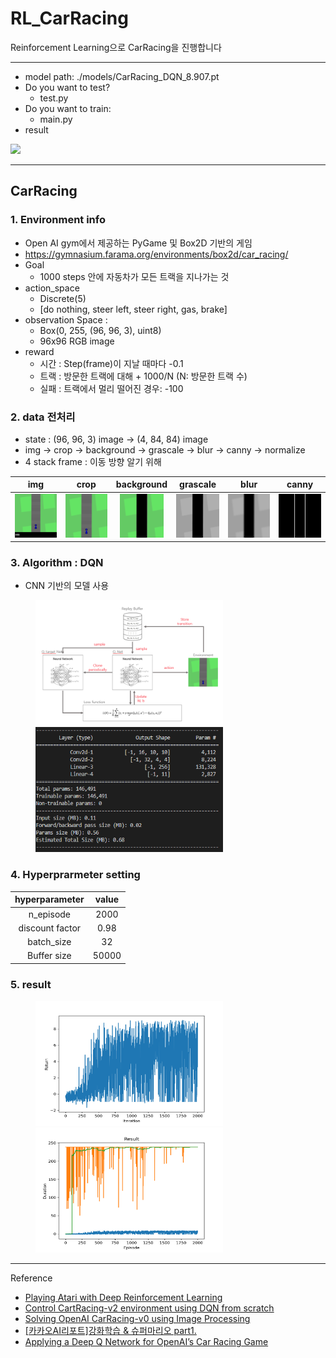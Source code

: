 # RL_CarRacing
Reinforcement Learning으로 CarRacing을 진행합니다

---
- model path: ./models/CarRacing_DQN_8.907.pt
- Do you want to test?
    - test.py
- Do you want to train:
    - main.py
- result

<img src = "https://github.com/shiney5213/RL_CarRacing/assets/54365104/0a7cffe9-993d-411e-97be-74e28e43020b">

---

## CarRacing 
### 1. Environment info
- Open AI gym에서 제공하는 PyGame 및  Box2D 기반의 게임
- https://gymnasium.farama.org/environments/box2d/car_racing/
- Goal 
    - 1000 steps 안에 자동차가 모든 트랙을 지나가는 것
- action_space 
    -  Discrete(5) 
    -   [do nothing, steer left, steer right, gas, brake]
-  observation Space : 
    - Box(0, 255, (96, 96, 3), uint8)
    - 96x96 RGB image
- reward
    - 시간 : Step(frame)이 지날 때마다 -0.1
    - 트랙 : 방문한 트랙에 대해 + 1000/N (N: 방문한 트랙 수)
    - 실패 : 트랙에서 멀리 떨어진 경우: -100

### 2. data 전처리
- state : (96, 96, 3) image -> (4, 84, 84) image
-  img -> crop -> background -> grascale -> blur -> canny -> normalize
- 4 stack frame : 이동 방향 알기 위해

|img| crop|background|grascale|blur|canny |
|:---:|:---:|:---:|:---:|:---:|:---:|
|<img src = "./image/preprocess/0.img.png" width="70" height="70">|<img src = "./image/preprocess/1.croped.png" width="70" height="70">|<img src = "./image/preprocess/2.green.png" width="70" height="70">|<img src = "./image/preprocess/3.gray.png" width="70" height="70">|<img src = "./image/preprocess/4.blur.png" width="70" height="70">|<img src = "./image/preprocess/5.canny.png" width="70" height="70">

### 3. Algorithm : DQN
- CNN 기반의 모델 사용
<figure class="half">
 <a href="link"><img src = "./image/DQN.png" width="300" height="200"></a>
 <a href="link"><img src = "./image/Q_net.png" width="300" height="200"></a>
 </figure>

### 4. Hyperprarmeter setting
|hyperparameter|value|
|:---:|:---:|
|n_episode|2000|
|discount factor|0.98|
|batch_size|32|
|Buffer size|50000|

### 5. result
<figure class="half">
 <a href="link"><img src = "./image/results/9.DQN_dqn_descrete_e2000_e1000.png" width="300" height="200"></a>
 <a href="link"><img src = "./image/results/9.DQN_dqn_descrete_e2000_e1000_2000_durations.png" width="300" height="200"></a>
 </figure>


---
Reference
- [Playing Atari with Deep Reinforcement Learning](https://arxiv.org/abs/1312.5602)
- [Control CartRacing-v2 environment using DQN from scratch](https://hiddenbeginner.github.io/study-notes/contents/tutorials/2023-04-20_CartRacing-v2_DQN.html)
- [Solving OpenAI CarRacing-v0 using Image Processing](https://medium.com/@kartha.kishan/solving-openai-carracing-v0-using-image-processing-5e1005ee0cb)
- [[카카오AI리포트]강화학습 & 슈퍼마리오 part1.](https://brunch.co.kr/@kakao-it/144)
- [Applying a Deep Q Network for OpenAI’s Car Racing Game](https://towardsdatascience.com/applying-a-deep-q-network-for-openais-car-racing-game-a642daf58fc9)


